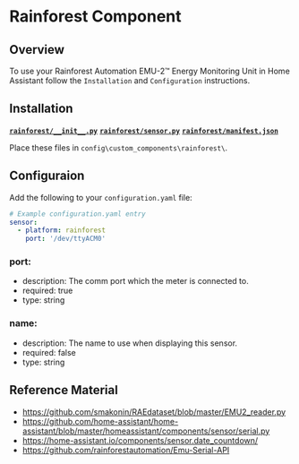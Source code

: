 # Rainforest Component

## Overview
To use your Rainforest Automation EMU-2™ Energy Monitoring Unit in Home Assistant follow the `Installation` and `Configuration` instructions.

## Installation
[__`rainforest/__init__.py`__](./__init__.py)
[__`rainforest/sensor.py`__](./sensor.py)
[__`rainforest/manifest.json`__](./manifest.json)

Place these files in `config\custom_components\rainforest\`.

## Configuraion
Add the following to your `configuration.yaml` file:

```yaml
# Example configuration.yaml entry
sensor:
  - platform: rainforest
    port: '/dev/ttyACM0'
```

### port:
  * description: The comm port which the meter is connected to.
  * required: true
  * type: string

### name:
  * description: The name to use when displaying this sensor.
  * required: false
  * type: string

## Reference Material
 * https://github.com/smakonin/RAEdataset/blob/master/EMU2_reader.py
 * https://github.com/home-assistant/home-assistant/blob/master/homeassistant/components/sensor/serial.py
 * https://home-assistant.io/components/sensor.date_countdown/
 * https://github.com/rainforestautomation/Emu-Serial-API